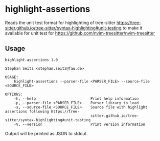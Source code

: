 # highlight-assertions

Reads the unit test format for highlighting of tree-sitter
https://tree-sitter.github.io/tree-sitter/syntax-highlighting#unit-testing to make it available for
unit test for https://github.com/nvim-treesitter/nvim-treesitter

## Usage

```
highlight-assertions 1.0

Stephan Seitz <stephan.seitz@fau.de>

USAGE:
    highlight-assertions --parser-file <PARSER_FILE> --source-file <SOURCE_FILE>

OPTIONS:
    -h, --help                         Print help information
    -p, --parser-file <PARSER_FILE>    Parser library to load
    -s, --source-file <SOURCE_FILE>    Source file with highlight assertions following https://tree-
                                       sitter.github.io/tree-sitter/syntax-highlighting#unit-testing
    -V, --version                      Print version information
```
Output will be printed as JSON to stdout.
